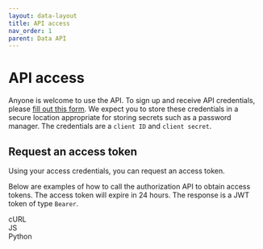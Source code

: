 ```yaml
---
layout: data-layout
title: API access
nav_order: 1
parent: Data API
---
```


# API access

Anyone is welcome to use the API. To sign up and receive API credentials, please [fill out this form](https://airtable.com/shrOMfMgh7EoHajKN). We expect you to store these credentials in a secure location appropriate for storing secrets such as a password manager. The credentials are a `client ID` and `client secret`.

## Request an access token

Using your access credentials, you can request an access token.

Below are examples of how to call the authorization API to obtain access tokens. The access token will expire in 24 hours. The response is a JWT token of type `Bearer`.

<div id ="tab-container-1">
  <div class="tab-container">
    <div class="tab active" onclick="showTab(event, 'tab1', 'tab-container-1')">cURL</div>
    <div class="tab" onclick="showTab(event, 'tab2', 'tab-container-1')">JS</div>
    <div class="tab" onclick="showTab(event, 'tab3', 'tab-container-1')">Python</div>
  </div>
  <div id="tab1" class="tab-content active">
    <zero-md src="/codeSnippets/apiAccessCurl.md"></zero-md>
  </div>
  <div id="tab2" class="tab-content">
    <zero-md src="/codeSnippets/apiAccessJs.md"></zero-md>
  </div>
  <div id="tab3" class="tab-content">
    <zero-md src="/codeSnippets/apiAccessPy.md"></zero-md>
  </div>
</div>